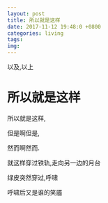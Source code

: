 ```yaml
---
layout: post
title: 所以就是这样
date: 2017-11-12 19:48:0 +0800
categories: living
tags: 
img: 
---
```

以及,以上

# 所以就是这样

所以就是这样,

但是啊但是,

然而啊然而.

就这样穿过铁轨,走向另一边的月台

绿皮突然穿过,呼啸

呼啸后又是谁的笑靥